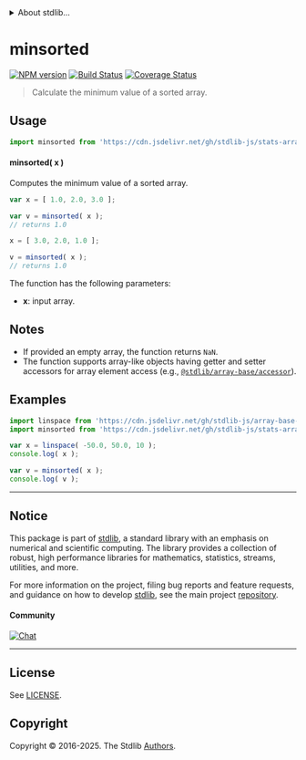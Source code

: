 <!--

@license Apache-2.0

Copyright (c) 2025 The Stdlib Authors.

Licensed under the Apache License, Version 2.0 (the "License");
you may not use this file except in compliance with the License.
You may obtain a copy of the License at

   http://www.apache.org/licenses/LICENSE-2.0

Unless required by applicable law or agreed to in writing, software
distributed under the License is distributed on an "AS IS" BASIS,
WITHOUT WARRANTIES OR CONDITIONS OF ANY KIND, either express or implied.
See the License for the specific language governing permissions and
limitations under the License.

-->


<details>
  <summary>
    About stdlib...
  </summary>
  <p>We believe in a future in which the web is a preferred environment for numerical computation. To help realize this future, we've built stdlib. stdlib is a standard library, with an emphasis on numerical and scientific computation, written in JavaScript (and C) for execution in browsers and in Node.js.</p>
  <p>The library is fully decomposable, being architected in such a way that you can swap out and mix and match APIs and functionality to cater to your exact preferences and use cases.</p>
  <p>When you use stdlib, you can be absolutely certain that you are using the most thorough, rigorous, well-written, studied, documented, tested, measured, and high-quality code out there.</p>
  <p>To join us in bringing numerical computing to the web, get started by checking us out on <a href="https://github.com/stdlib-js/stdlib">GitHub</a>, and please consider <a href="https://opencollective.com/stdlib">financially supporting stdlib</a>. We greatly appreciate your continued support!</p>
</details>

# minsorted

[![NPM version][npm-image]][npm-url] [![Build Status][test-image]][test-url] [![Coverage Status][coverage-image]][coverage-url] <!-- [![dependencies][dependencies-image]][dependencies-url] -->

> Calculate the minimum value of a sorted array.

<section class="intro">

</section>

<!-- /.intro -->



<section class="usage">

## Usage

```javascript
import minsorted from 'https://cdn.jsdelivr.net/gh/stdlib-js/stats-array-minsorted@deno/mod.js';
```

#### minsorted( x )

Computes the minimum value of a sorted array.

```javascript
var x = [ 1.0, 2.0, 3.0 ];

var v = minsorted( x );
// returns 1.0

x = [ 3.0, 2.0, 1.0 ];

v = minsorted( x );
// returns 1.0
```

The function has the following parameters:

-   **x**: input array.

</section>

<!-- /.usage -->

<section class="notes">

## Notes

-   If provided an empty array, the function returns `NaN`.
-   The function supports array-like objects having getter and setter accessors for array element access (e.g., [`@stdlib/array-base/accessor`][@stdlib/array/base/accessor]).

</section>

<!-- /.notes -->

<section class="examples">

## Examples

<!-- eslint no-undef: "error" -->

```javascript
import linspace from 'https://cdn.jsdelivr.net/gh/stdlib-js/array-base-linspace@deno/mod.js';
import minsorted from 'https://cdn.jsdelivr.net/gh/stdlib-js/stats-array-minsorted@deno/mod.js';

var x = linspace( -50.0, 50.0, 10 );
console.log( x );

var v = minsorted( x );
console.log( v );
```

</section>

<!-- /.examples -->

<!-- Section for related `stdlib` packages. Do not manually edit this section, as it is automatically populated. -->

<section class="related">

</section>

<!-- /.related -->

<!-- Section for all links. Make sure to keep an empty line after the `section` element and another before the `/section` close. -->


<section class="main-repo" >

* * *

## Notice

This package is part of [stdlib][stdlib], a standard library with an emphasis on numerical and scientific computing. The library provides a collection of robust, high performance libraries for mathematics, statistics, streams, utilities, and more.

For more information on the project, filing bug reports and feature requests, and guidance on how to develop [stdlib][stdlib], see the main project [repository][stdlib].

#### Community

[![Chat][chat-image]][chat-url]

---

## License

See [LICENSE][stdlib-license].


## Copyright

Copyright &copy; 2016-2025. The Stdlib [Authors][stdlib-authors].

</section>

<!-- /.stdlib -->

<!-- Section for all links. Make sure to keep an empty line after the `section` element and another before the `/section` close. -->

<section class="links">

[npm-image]: http://img.shields.io/npm/v/@stdlib/stats-array-minsorted.svg
[npm-url]: https://npmjs.org/package/@stdlib/stats-array-minsorted

[test-image]: https://github.com/stdlib-js/stats-array-minsorted/actions/workflows/test.yml/badge.svg?branch=main
[test-url]: https://github.com/stdlib-js/stats-array-minsorted/actions/workflows/test.yml?query=branch:main

[coverage-image]: https://img.shields.io/codecov/c/github/stdlib-js/stats-array-minsorted/main.svg
[coverage-url]: https://codecov.io/github/stdlib-js/stats-array-minsorted?branch=main

<!--

[dependencies-image]: https://img.shields.io/david/stdlib-js/stats-array-minsorted.svg
[dependencies-url]: https://david-dm.org/stdlib-js/stats-array-minsorted/main

-->

[chat-image]: https://img.shields.io/gitter/room/stdlib-js/stdlib.svg
[chat-url]: https://app.gitter.im/#/room/#stdlib-js_stdlib:gitter.im

[stdlib]: https://github.com/stdlib-js/stdlib

[stdlib-authors]: https://github.com/stdlib-js/stdlib/graphs/contributors

[umd]: https://github.com/umdjs/umd
[es-module]: https://developer.mozilla.org/en-US/docs/Web/JavaScript/Guide/Modules

[deno-url]: https://github.com/stdlib-js/stats-array-minsorted/tree/deno
[deno-readme]: https://github.com/stdlib-js/stats-array-minsorted/blob/deno/README.md
[umd-url]: https://github.com/stdlib-js/stats-array-minsorted/tree/umd
[umd-readme]: https://github.com/stdlib-js/stats-array-minsorted/blob/umd/README.md
[esm-url]: https://github.com/stdlib-js/stats-array-minsorted/tree/esm
[esm-readme]: https://github.com/stdlib-js/stats-array-minsorted/blob/esm/README.md
[branches-url]: https://github.com/stdlib-js/stats-array-minsorted/blob/main/branches.md

[stdlib-license]: https://raw.githubusercontent.com/stdlib-js/stats-array-minsorted/main/LICENSE

[@stdlib/array/base/accessor]: https://github.com/stdlib-js/array-base-accessor/tree/deno

</section>

<!-- /.links -->
